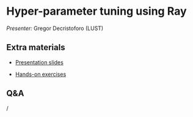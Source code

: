 # Hyper-parameter tuning using Ray

*Presenter:* Gregor Decristoforo (LUST)


## Extra materials

-   [Presentation slides](https://462000265.lumidata.eu/ai-20240529/files/LUMI-ai-20240529-09-Hyperparameter_tuning_ray.pdf)

-   [Hands-on exercises](E09_Ray.md)


## Q&A

/
